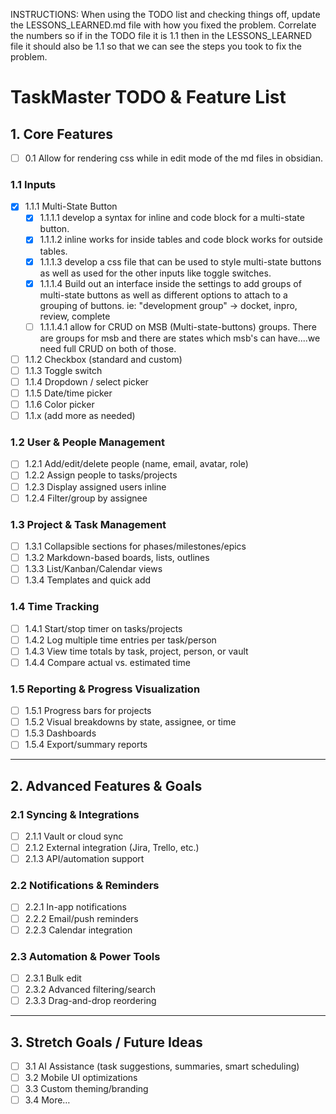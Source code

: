 INSTRUCTIONS: When using the TODO list and checking things off, update the LESSONS_LEARNED.md file with how you fixed the problem. Correlate the numbers so if in the TODO file it is 1.1 then in the LESSONS_LEARNED file it should also be 1.1 so that we can see the steps you took to fix the problem. 

# TaskMaster TODO & Feature List

## 1. Core Features
- [ ] 0.1 Allow for rendering css while in edit mode of the md files in obsidian. 

### 1.1 Inputs
- [x] 1.1.1 Multi-State Button
  - [x] 1.1.1.1 develop a syntax for inline and code block for a multi-state button. 
  - [x] 1.1.1.2 inline works for inside tables and code block works for outside tables. 
  - [x] 1.1.1.3 develop a css file that can be used to style multi-state buttons as well as used for the other inputs like toggle switches. 
  - [x] 1.1.1.4 Build out an interface inside the settings to add groups of multi-state buttons as well as different options to attach to a grouping of buttons. ie: "development group" -> docket, inpro, review, complete  
  - [ ] 1.1.1.4.1 allow for CRUD on MSB (Multi-state-buttons) groups. There are groups for msb and there are states which msb's can have....we need full CRUD on both of those.  
- [ ] 1.1.2 Checkbox (standard and custom)
- [ ] 1.1.3 Toggle switch
- [ ] 1.1.4 Dropdown / select picker
- [ ] 1.1.5 Date/time picker
- [ ] 1.1.6 Color picker
- [ ] 1.1.x (add more as needed)

### 1.2 User & People Management
- [ ] 1.2.1 Add/edit/delete people (name, email, avatar, role)
- [ ] 1.2.2 Assign people to tasks/projects
- [ ] 1.2.3 Display assigned users inline
- [ ] 1.2.4 Filter/group by assignee

### 1.3 Project & Task Management
- [ ] 1.3.1 Collapsible sections for phases/milestones/epics
- [ ] 1.3.2 Markdown-based boards, lists, outlines
- [ ] 1.3.3 List/Kanban/Calendar views
- [ ] 1.3.4 Templates and quick add

### 1.4 Time Tracking
- [ ] 1.4.1 Start/stop timer on tasks/projects
- [ ] 1.4.2 Log multiple time entries per task/person
- [ ] 1.4.3 View time totals by task, project, person, or vault
- [ ] 1.4.4 Compare actual vs. estimated time

### 1.5 Reporting & Progress Visualization
- [ ] 1.5.1 Progress bars for projects
- [ ] 1.5.2 Visual breakdowns by state, assignee, or time
- [ ] 1.5.3 Dashboards
- [ ] 1.5.4 Export/summary reports

---

## 2. Advanced Features & Goals
### 2.1 Syncing & Integrations
- [ ] 2.1.1 Vault or cloud sync
- [ ] 2.1.2 External integration (Jira, Trello, etc.)
- [ ] 2.1.3 API/automation support

### 2.2 Notifications & Reminders
- [ ] 2.2.1 In-app notifications
- [ ] 2.2.2 Email/push reminders
- [ ] 2.2.3 Calendar integration

### 2.3 Automation & Power Tools
- [ ] 2.3.1 Bulk edit
- [ ] 2.3.2 Advanced filtering/search
- [ ] 2.3.3 Drag-and-drop reordering

---

## 3. Stretch Goals / Future Ideas
- [ ] 3.1 AI Assistance (task suggestions, summaries, smart scheduling)
- [ ] 3.2 Mobile UI optimizations
- [ ] 3.3 Custom theming/branding
- [ ] 3.4 More…
